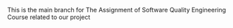 This is the main branch for The Assignment of 
Software Quality Engineering Course
related to our project
